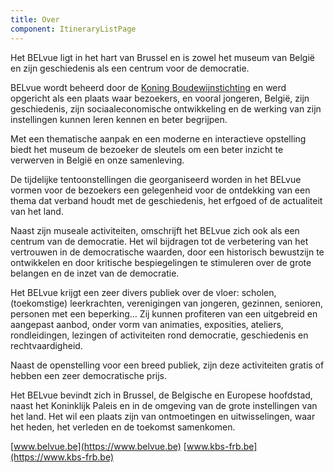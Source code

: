 ```yaml
---
title: Over
component: ItineraryListPage
---
```


Het BELvue ligt in het hart van Brussel en is zowel het museum van België en zijn geschiedenis als een centrum voor de democratie.

BELvue wordt beheerd door de [Koning Boudewijnstichting](https://www.kbs-frb.be) en werd opgericht als een plaats waar bezoekers, en vooral jongeren, België, zijn geschiedenis, zijn sociaaleconomische ontwikkeling en de werking van zijn instellingen kunnen leren kennen en beter begrijpen.

Met een thematische aanpak en een moderne en interactieve opstelling biedt het museum de bezoeker de sleutels om een beter inzicht te verwerven in België en onze samenleving.

De tijdelijke tentoonstellingen die georganiseerd worden in het BELvue vormen voor de bezoekers een gelegenheid voor de ontdekking van een thema dat verband houdt met de geschiedenis, het erfgoed of de actualiteit van het land.

Naast zijn museale activiteiten, omschrijft het BELvue zich ook als een centrum van de democratie. Het wil bijdragen tot de verbetering van het vertrouwen in de democratische waarden, door een historisch bewustzijn te ontwikkelen en door kritische bespiegelingen te stimuleren over de grote belangen en de inzet van de democratie.

Het BELvue krijgt een zeer divers publiek over de vloer: scholen, (toekomstige) leerkrachten, verenigingen van jongeren, gezinnen, senioren, personen met een beperking… Zij kunnen profiteren van een uitgebreid en aangepast aanbod, onder vorm van animaties, exposities, ateliers, rondleidingen, lezingen of activiteiten rond democratie, geschiedenis en rechtvaardigheid.

Naast de openstelling voor een breed publiek, zijn deze activiteiten gratis of hebben een zeer democratische prijs.

Het BELvue bevindt zich in Brussel, de Belgische en Europese hoofdstad, naast het Koninklijk Paleis en in de omgeving van de grote instellingen van het land. Het wil een plaats zijn van ontmoetingen en uitwisselingen, waar het heden, het verleden en de toekomst samenkomen.

[www.belvue.be](https://www.belvue.be)
[www.kbs-frb.be](https://www.kbs-frb.be)
